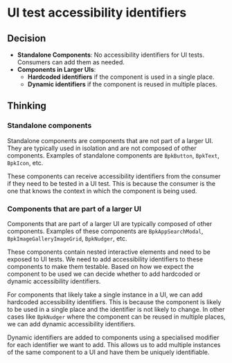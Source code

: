 # UI test accessibility identifiers

## Decision
* **Standalone Components**: No accessibility identifiers for UI tests. Consumers can add them as needed.
* **Components in Larger UIs**:
  * **Hardcoded identifiers** if the component is used in a single place.
  * **Dynamic identifiers** if the component is reused in multiple places.

## Thinking

### Standalone components
Standalone components are components that are not part of a larger UI. They are typically used in isolation and are not composed of other components. Examples of standalone components are `BpkButton`, `BpkText`, `BpkIcon`, etc.

These components can receive accessibility identifiers from the consumer if they need to be tested in a UI test. This is because the consumer is the one that knows the context in which the component is being used.

### Components that are part of a larger UI
Components that are part of a larger UI are typically composed of other components. Examples of these components are `BpkAppSearchModal`, `BpkImageGalleryImageGrid`, `BpkNudger`, etc.

These components contain nested interactive elements and need to be exposed to UI tests. We need to add accessibility identifiers to these components to make them testable.
Based on how we expect the component to be used we can decide whether to add hardcoded or dynamic accessibility identifiers.

For components that likely take a single instance in a UI, we can add hardcoded accessibility identifiers. This is because the component is likely to be used in a single place and the identifier is not likely to change. In other cases like `BpkNudger` where the component can be reused in multiple places, we can add dynamic accessibility identifiers.

Dynamic identifiers are added to components using a specialised modifier for each identifier we want to add. This allows us to add multiple instances of the same component to a UI and have them be uniquely identifiable.


